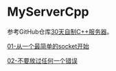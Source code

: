 # MyServerCpp
参考GitHub仓库[30天自制C++服务器](https://github.com/yuesong-feng/30dayMakeCppServer/blob/main/README.md)。

[01-从一个最简单的socket开始](./docs/code01/01-从一个最简单的socket开始.md)

[02-不要放过任何一个错误](./docs/code02/02-不要放过任何一个错误.md)

